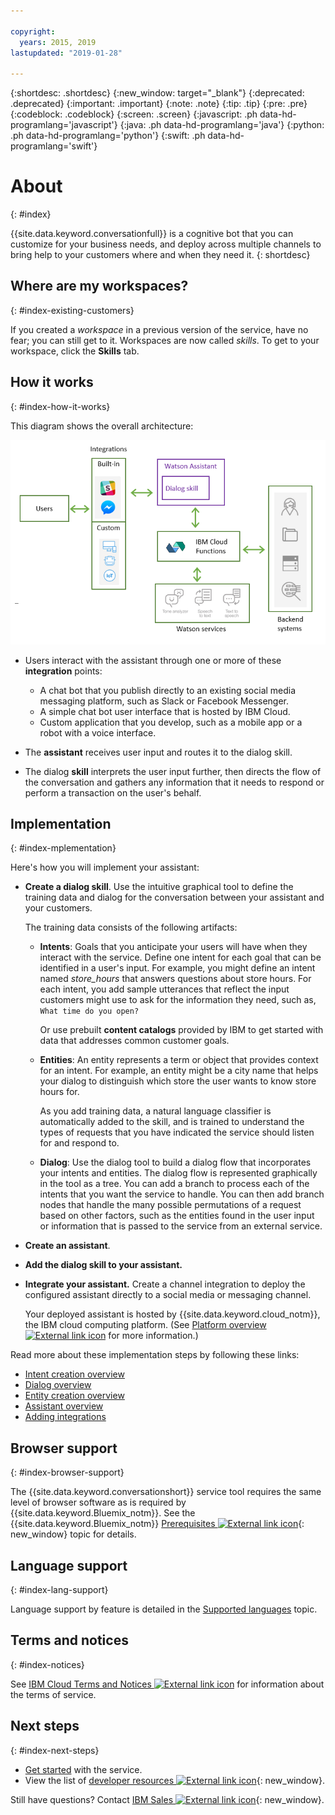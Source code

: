 ```yaml
---

copyright:
  years: 2015, 2019
lastupdated: "2019-01-28"

---
```


{:shortdesc: .shortdesc}
{:new_window: target="_blank"}
{:deprecated: .deprecated}
{:important: .important}
{:note: .note}
{:tip: .tip}
{:pre: .pre}
{:codeblock: .codeblock}
{:screen: .screen}
{:javascript: .ph data-hd-programlang='javascript'}
{:java: .ph data-hd-programlang='java'}
{:python: .ph data-hd-programlang='python'}
{:swift: .ph data-hd-programlang='swift'}

# About
{: #index}

{{site.data.keyword.conversationfull}} is a cognitive bot that you can customize for your business needs, and deploy across multiple channels to bring help to your customers where and when they need it.
{: shortdesc}

## Where are my workspaces?
{: #index-existing-customers}

If you created a *workspace* in a previous version of the service, have no fear; you can still get to it. Workspaces are now called *skills*. To get to your workspace, click the **Skills** tab.

## How it works
{: #index-how-it-works}

This diagram shows the overall architecture:

![Flow diagram of the service](images/arch-overview.png)

- Users interact with the assistant through one or more of these **integration** points:

  - A chat bot that you publish directly to an existing social media messaging platform, such as Slack or Facebook Messenger.
  - A simple chat bot user interface that is hosted by IBM Cloud.
  - Custom application that you develop, such as a mobile app or a robot with a voice interface.

- The **assistant** receives user input and routes it to the dialog skill.

- The dialog **skill** interprets the user input further, then directs the flow of the conversation and gathers any information that it needs to respond or perform a transaction on the user's behalf.

## Implementation
{: #index-mplementation}

Here's how you will implement your assistant:

- **Create a dialog skill**. Use the intuitive graphical tool to define the training data and dialog for the conversation between your assistant and your customers.

  The training data consists of the following artifacts:

  - **Intents**: Goals that you anticipate your users will have when they interact with the service. Define one intent for each goal that can be identified in a user's input. For example, you might define an intent named *store_hours* that answers questions about store hours. For each intent, you add sample utterances that reflect the input customers might use to ask for the information they need, such as, `What time do you open?`

    Or use prebuilt **content catalogs** provided by IBM to get started with data that addresses common customer goals.

  - **Entities**: An entity represents a term or object that provides context for an intent. For example, an entity might be a city name that helps your dialog to distinguish which store the user wants to know store hours for.

    As you add training data, a natural language classifier is automatically added to the skill, and is trained to understand the types of requests that you have indicated the service should listen for and respond to.

  - **Dialog**: Use the dialog tool to build a dialog flow that incorporates your intents and entities. The dialog flow is represented graphically in the tool as a tree. You can add a branch to process each of the intents that you want the service to handle. You can then add branch nodes that handle the many possible permutations of a request based on other factors, such as the entities found in the user input or information that is passed to the service from an external service.

- **Create an assistant**.

- **Add the dialog skill to your assistant.**

- **Integrate your assistant.** Create a channel integration to deploy the configured assistant directly to a social media or messaging channel.

  Your deployed assistant is hosted by {{site.data.keyword.cloud_notm}}, the IBM cloud computing platform. (See [Platform overview ![External link icon](../../icons/launch-glyph.svg "External link icon")](https://cloud.ibm.com/docs/overview/ibm-cloud.html#overview) for more information.)

Read more about these implementation steps by following these links:

- [Intent creation overview](intents.html#intent-described)
- [Dialog overview](dialog-overview.html)
- [Entity creation overview](entities.html#entity-described)
- [Assistant overview](assistant-add.html)
- [Adding integrations](deploy-integration-add.html)

## Browser support
{: #index-browser-support}

The {{site.data.keyword.conversationshort}} service tool requires the same level of browser software as is required by {{site.data.keyword.Bluemix_notm}}. See the {{site.data.keyword.Bluemix_notm}} [Prerequisites ![External link icon](../../icons/launch-glyph.svg "External link icon")](https://cloud.ibm.com/docs/overview/prereqs.html#browsers){: new_window} topic for details.

## Language support
{: #index-lang-support}

Language support by feature is detailed in the [Supported languages](language-support.html) topic.

## Terms and notices
{: #index-notices}

See [IBM Cloud Terms and Notices ![External link icon](../../icons/launch-glyph.svg "External link icon")](https://cloud.ibm.com/docs/overview/terms-of-use/notices.html) for information about the terms of service.

## Next steps
{: #index-next-steps}

- [Get started](getting-started.html) with the service.
- View the list of [developer resources ![External link icon](../../icons/launch-glyph.svg "External link icon")](https://www.ibm.com/watson/developer-resources/){: new_window}.

Still have questions? Contact [IBM Sales ![External link icon](../../icons/launch-glyph.svg "External link icon")](https://www-01.ibm.com/marketing/iwm/dre/signup?source=urx-20970){: new_window}.
